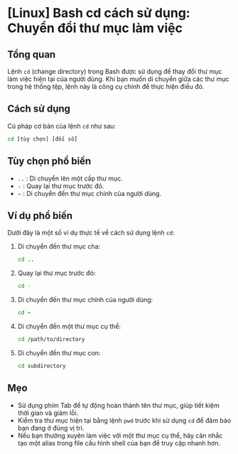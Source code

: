# [Linux] Bash cd cách sử dụng: Chuyển đổi thư mục làm việc

## Tổng quan
Lệnh `cd` (change directory) trong Bash được sử dụng để thay đổi thư mục làm việc hiện tại của người dùng. Khi bạn muốn di chuyển giữa các thư mục trong hệ thống tệp, lệnh này là công cụ chính để thực hiện điều đó.

## Cách sử dụng
Cú pháp cơ bản của lệnh `cd` như sau:

```bash
cd [tùy chọn] [đối số]
```

## Tùy chọn phổ biến
- `..` : Di chuyển lên một cấp thư mục.
- `-` : Quay lại thư mục trước đó.
- `~` : Di chuyển đến thư mục chính của người dùng.

## Ví dụ phổ biến
Dưới đây là một số ví dụ thực tế về cách sử dụng lệnh `cd`:

1. Di chuyển đến thư mục cha:
   ```bash
   cd ..
   ```

2. Quay lại thư mục trước đó:
   ```bash
   cd -
   ```

3. Di chuyển đến thư mục chính của người dùng:
   ```bash
   cd ~
   ```

4. Di chuyển đến một thư mục cụ thể:
   ```bash
   cd /path/to/directory
   ```

5. Di chuyển đến thư mục con:
   ```bash
   cd subdirectory
   ```

## Mẹo
- Sử dụng phím Tab để tự động hoàn thành tên thư mục, giúp tiết kiệm thời gian và giảm lỗi.
- Kiểm tra thư mục hiện tại bằng lệnh `pwd` trước khi sử dụng `cd` để đảm bảo bạn đang ở đúng vị trí.
- Nếu bạn thường xuyên làm việc với một thư mục cụ thể, hãy cân nhắc tạo một alias trong file cấu hình shell của bạn để truy cập nhanh hơn.